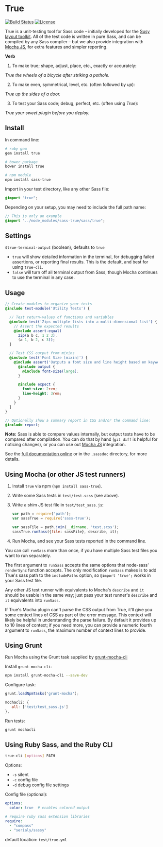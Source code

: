 # True

[![Build Status](https://api.travis-ci.org/oddbird/true.svg)](https://travis-ci.org/oddbird/true)
[![License](https://img.shields.io/badge/License-BSD%203--Clause-blue.svg)](https://opensource.org/licenses/BSD-3-Clause)

True is a unit-testing tool
for Sass code –
initially developed for the
[Susy layout toolkit](http://susy.oddbird.net).
All of the test code is written in pure Sass,
and can be compiled by any Sass compiler –
but we also provide integration with
[Mocha JS](https://mochajs.org/),
for extra features and simpler reporting.

**Verb**

1. To make true; shape, adjust, place, etc., exactly or accurately:

  *True the wheels of a bicycle after striking a pothole.*

2. To make even, symmetrical, level, etc. (often followed by *up*):

  *True up the sides of a door.*

3. To test your Sass code; debug, perfect, etc. (often using *True*):

  *True your sweet plugin before you deploy.*



## Install

In command line:

```bash
# ruby gem
gem install true

# bower package
bower install true

# npm module
npm install sass-true
```

Import in your test directory,
like any other Sass file:

```scss
@import "true";
```

Depending on your setup,
you may need to include the full path name:

```scss
// This is only an example
@import "../node_modules/sass-true/sass/true";
```


## Settings

`$true-terminal-output` (boolean),
defaults to `true`

- `true` will show detailed information in the terminal,
  for debugging failed assertions, or reporting final results.
  This is the default, and best for using `true-cli`.
- `false` will turn off all terminal output from Sass,
  though Mocha continues to use the terminal in any case.


## Usage

```scss
// Create modules to organize your tests
@include test-module('Utility Tests') {

  // Test return-values of functions and variables
  @include test('Zips multiple lists into a multi-dimensional list') {
    // Assert the expected results
    @include assert-equal(
      zip(a b c, 1 2 3),
      (a 1, b 2, c 3));
  }

  // Test CSS output from mixins
  @include test('Font Size [mixin]') {
    @include assert('Outputs a font size and line height based on keyword') {
      @include output {
        @include font-size(large);
      }

      @include expect {
        font-size: 2rem;
        line-height: 3rem;
      }
    }
  }
}

// Optionally show a summary report in CSS and/or the command line:
@include report;
```

**Note:**
Sass is able to compare values internally,
but output tests have to be compared after compilation.
You can do that by hand
(`git diff` is helpful for noticing changes),
or you can use out [Mocha JS](https://mochajs.org/) integration.

See the [full documentation online](http://oddbird.net/true)
or in the `.sassdoc` directory,
for more details.


## Using Mocha (or other JS test runners)

1. Install `true` via npm (`npm install sass-true`).

2. Write some Sass tests in `test/test.scss` (see above).

3. Write a shim JS test file in `test/test_sass.js`:

   ```javascript
   var path = require('path');
   var sassTrue = require('sass-true');

   var sassFile = path.join(__dirname, 'test.scss');
   sassTrue.runSass({file: sassFile}, describe, it);
   ```

4. Run Mocha, and see your Sass tests reported in the command line.

You can call `runSass` more than once, if you have multiple Sass test files you
want to run separately.

The first argument to `runSass` accepts the same options that node-sass'
`renderSync` function accepts. The only modification `runSass` makes is to add
True's sass path to the `includePaths` option, so `@import 'true';` works in
your Sass test file.

Any other JS test runner with equivalents to Mocha's `describe` and `it` should
be usable in the same way; just pass your test runner's `describe` and `it`
equivalents into `runSass`.

If True's Mocha plugin can't parse the CSS output from True, it'll give you
some context lines of CSS as part of the error message. This context will
likely be helpful in understanding the parse failure. By default it provides up
to 10 lines of context; if you need more, you can provide a numeric fourth
argument to `runSass`, the maximum number of context lines to provide.


## Using Grunt

Run Mocha using the Grunt task supplied by
[grunt-mocha-cli](https://github.com/Rowno/grunt-mocha-cli)

Install `grunt-mocha-cli`:

```bash
npm install grunt-mocha-cli --save-dev
```

Configure task:

```javascript
grunt.loadNpmTasks('grunt-mocha');

mochacli: {
   all: ['test/test_sass.js']
},
```

Run tests:

```bash
grunt mochacli
```


## Using Ruby Sass, and the Ruby CLI

```bash
true-cli [options] PATH
```

Options:

 * `-s` silent
 * `-c` config file
 * `-d` debug config file settings

Config file (optional):

```yaml
options:
  color: true  # enables colored output

# require ruby sass extension libraries
require:
  - "compass"
  - "serialy/sassy"
```

default location: `test/true.yml`
